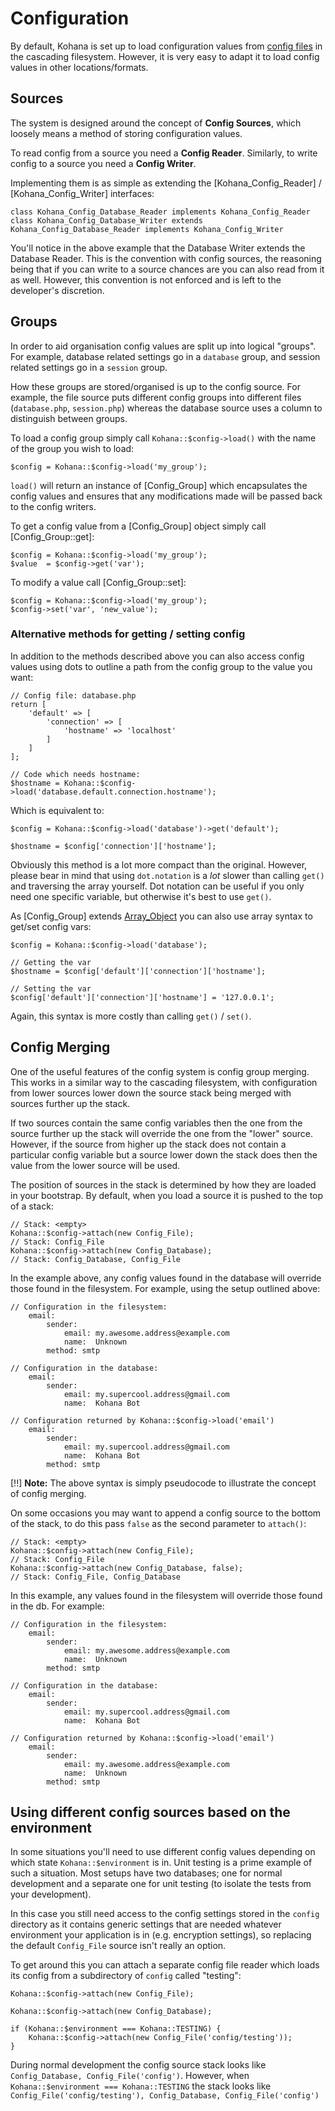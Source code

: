 # Configuration

By default, Kohana is set up to load configuration values from [config files](files/config) in the
cascading filesystem. However, it is very easy to adapt it to load config values in other
locations/formats.

## Sources

The system is designed around the concept of **Config Sources**, which loosely means a method of
storing configuration values.

To read config from a source you need a **Config Reader**. Similarly, to write config to a source
you need a **Config Writer**.

Implementing them is as simple as extending the
[Kohana_Config_Reader] / [Kohana_Config_Writer] interfaces:

    class Kohana_Config_Database_Reader implements Kohana_Config_Reader
    class Kohana_Config_Database_Writer extends Kohana_Config_Database_Reader implements Kohana_Config_Writer

You'll notice in the above example that the Database Writer extends the Database Reader.
This is the convention with config sources, the reasoning being that if you can write to a
source chances are you can also read from it as well. However, this convention is not enforced
and is left to the developer's discretion.

## Groups

In order to aid organisation config values are split up into logical "groups". For example,
database related settings go in a `database` group, and session related settings go in a
`session` group.

How these groups are stored/organised is up to the config source. For example, the file source
puts different config groups into different files (`database.php`, `session.php`) whereas
the database source uses a column to distinguish between groups.

To load a config group simply call `Kohana::$config->load()` with the name of the group you wish to load:

    $config = Kohana::$config->load('my_group');

`load()` will return an instance of [Config_Group] which encapsulates the config values and ensures
that any modifications made will be passed back to the config writers.

To get a config value from a [Config_Group] object simply call [Config_Group::get]:

    $config = Kohana::$config->load('my_group');
    $value  = $config->get('var');

To modify a value call [Config_Group::set]:

    $config = Kohana::$config->load('my_group');
    $config->set('var', 'new_value');

### Alternative methods for getting / setting config

In addition to the methods described above you can also access config values using dots to outline a path
from the config group to the value you want:

    // Config file: database.php
    return [
        'default' => [
            'connection' => [
                'hostname' => 'localhost'
            ]
        ]
    ];

    // Code which needs hostname:
    $hostname = Kohana::$config->load('database.default.connection.hostname');


Which is equivalent to:

    $config = Kohana::$config->load('database')->get('default');

    $hostname = $config['connection']['hostname'];

Obviously this method is a lot more compact than the original. However, please bear in mind that using
`dot.notation` is a _lot_ slower than calling `get()` and traversing the array yourself. Dot notation
can be useful if you only need one specific variable, but otherwise it's best to use `get()`.

As [Config_Group] extends [Array_Object](http://php.net/manual/en/class.arrayobject.php) you can also use array
syntax to get/set config vars:

    $config = Kohana::$config->load('database');

    // Getting the var
    $hostname = $config['default']['connection']['hostname'];

    // Setting the var
    $config['default']['connection']['hostname'] = '127.0.0.1';

Again, this syntax is more costly than calling `get()` / `set()`.

## Config Merging

One of the useful features of the config system is config group merging. This works in a similar way
to the cascading filesystem, with configuration from lower sources lower down the source stack being
merged with sources further up the stack.

If two sources contain the same config variables then the one from the source further up the stack will
override the one from the "lower" source. However, if the source from higher up the stack does not contain
a particular config variable but a source lower down the stack does then the value from the lower source will
be used.

The position of sources in the stack is determined by how they are loaded in your bootstrap.
By default, when you load a source it is pushed to the top of a stack:

    // Stack: <empty>
    Kohana::$config->attach(new Config_File);
    // Stack: Config_File
    Kohana::$config->attach(new Config_Database);
    // Stack: Config_Database, Config_File

In the example above, any config values found in the database will override those found in the filesystem.
For example, using the setup outlined above:

    // Configuration in the filesystem:
        email:
            sender:
                email: my.awesome.address@example.com
                name:  Unknown
            method: smtp

    // Configuration in the database:
        email:
            sender:
                email: my.supercool.address@gmail.com
                name:  Kohana Bot

    // Configuration returned by Kohana::$config->load('email')
        email:
            sender:
                email: my.supercool.address@gmail.com
                name:  Kohana Bot
            method: smtp

[!!] **Note:** The above syntax is simply pseudocode to illustrate the concept of config merging.

On some occasions you may want to append a config source to the bottom of the stack, to do this pass `false`
as the second parameter to `attach()`:

    // Stack: <empty>
    Kohana::$config->attach(new Config_File);
    // Stack: Config_File
    Kohana::$config->attach(new Config_Database, false);
    // Stack: Config_File, Config_Database

In this example, any values found in the filesystem will override those found in the db. For example:

    // Configuration in the filesystem:
        email:
            sender:
                email: my.awesome.address@example.com
                name:  Unknown
            method: smtp

    // Configuration in the database:
        email:
            sender:
                email: my.supercool.address@gmail.com
                name:  Kohana Bot

    // Configuration returned by Kohana::$config->load('email')
        email:
            sender:
                email: my.awesome.address@example.com
                name:  Unknown
            method: smtp

## Using different config sources based on the environment

In some situations you'll need to use different config values depending on which state `Kohana::$environment`
is in. Unit testing is a prime example of such a situation. Most setups have two databases; one for normal
development and a separate one for unit testing (to isolate the tests from your development).

In this case you still need access to the config settings stored in the `config` directory as it contains generic
settings that are needed whatever environment your application is in (e.g. encryption settings),
so replacing the default `Config_File` source isn't really an option.

To get around this you can attach a separate config file reader which loads its config from a subdirectory of `config` called
"testing":

    Kohana::$config->attach(new Config_File);

    Kohana::$config->attach(new Config_Database);

    if (Kohana::$environment === Kohana::TESTING) {
        Kohana::$config->attach(new Config_File('config/testing'));
    }

During normal development the config source stack looks like `Config_Database, Config_File('config')`. However,
when `Kohana::$environment === Kohana::TESTING` the stack looks like `Config_File('config/testing'), Config_Database, Config_File('config')`
